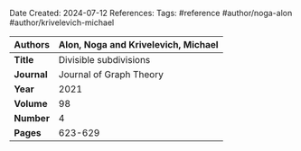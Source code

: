 Date Created: 2024-07-12
References:
Tags: #reference #author/noga-alon #author/krivelevich-michael

| **Authors** | Alon, Noga and Krivelevich, Michael |
| ----------- | ----------------------------------- |
| **Title**   | Divisible subdivisions              |
| **Journal** | Journal of Graph Theory             |
| **Year**    | 2021                                |
| **Volume**  | 98                                  |
| **Number**  | 4                                   |
| **Pages**   | 623-629                             |
